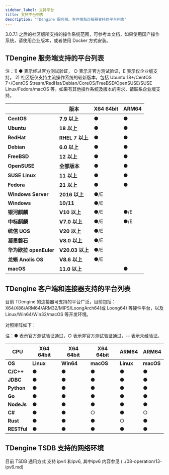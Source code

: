 ```yaml
---
sidebar_label: 支持平台
title: 支持平台列表
description: "TDengine 服务端、客户端和连接器支持的平台列表"
---
```


3.0.7.1 之后的社区版所支持的操作系统范围，可参考本文档，如果使用国产操作系统，请使用企业版本，或者使用 Docker 方式安装。

## TDengine 服务端支持的平台列表

注：1) ● 表示经过官方测试验证， ○ 表示非官方测试验证，E 表示仅企业版支持。
   2) 社区版仅支持主流操作系统的较新版本，包括 Ubuntu 18+/CentOS 7+/CentOS Stream/RedHat/Debian/CoreOS/FreeBSD/OpenSUSE/SUSE Linux/Fedora/macOS 等。如果有其他操作系统及版本的需求，请联系企业版支持。

|                       | **版本**        | **X64 64bit** | **ARM64** |
| ----------------------|----------------| ------------- | --------- |
| **CentOS**            | **7.9 以上**    | ●             | ●         |
| **Ubuntu**            | **18 以上**     | ●             | ●         |
| **RedHat**            | **RHEL 7 以上** | ●             | ●         |
| **Debian**            | **6.0 以上**    | ●             | ●         |
| **FreeBSD**           | **12 以上**     | ●             | ●         |
| **OpenSUSE**          | **全部版本**     | ●             | ●         |
| **SUSE Linux**        | **11 以上**     | ●             | ●         |
| **Fedora**            | **21 以上**     | ●             | ●         |
| **Windows Server**    | **2016 以上**  | ●/E           |           |
| **Windows**           | **10/11**      | ●/E           |           |
| **银河麒麟**           | **V10 以上**     | ●/E           | ●/E      |
| **中标麒麟**           | **V7.0 以上**    | ●/E           | ●/E      |
| **统信 UOS**          | **V20 以上**     | ●/E           |           |
| **凝思磐石**           | **V8.0 以上**    | ●/E           |           |
| **华为欧拉 openEuler** | **V20.03 以上**  | ●/E           |           |
| **龙蜥 Anolis OS**     | **V8.6 以上**   | ●/E           |           | 
| **macOS**             | **11.0 以上**   |                | ●         |



## TDengine 客户端和连接器支持的平台列表

目前 TDengine 的连接器可支持的平台广泛，目前包括：X64/X86/ARM64/ARM32/MIPS/LoongArch64(或 Loong64) 等硬件平台，以及 Linux/Win64/Win32/macOS 等开发环境。

对照矩阵如下：

注：● 表示官方测试验证通过，○ 表示非官方测试验证通过，-- 表示未经验证。

| **CPU**     | **X64 64bit** | **X64 64bit** | **X64 64bit** | **ARM64** | **ARM64** |
| ----------- | ------------- | ------------- | ------------- | --------- | --------- |
| **OS**      | **Linux**     | **Win64**     | **macOS**     | **Linux** | **macOS** |
| **C/C++**   | ●             | ●             | ●             | ●         | ●         |
| **JDBC**    | ●             | ●             | ●             | ●         | ●         |
| **Python**  | ●             | ●             | ●             | ●         | ●         |
| **Go**      | ●             | ●             | ●             | ●         | ●         |
| **NodeJs**  | ●             | ●             | ●             | ●         | ●         |
| **C#**      | ●             | ●             | ○             | ●         | ○         |
| **Rust**    | ●             | ●             | ●             | ○         | ●         |
| **RESTful** | ●             | ●             | ●             | ●         | ●         |


## TDengine TSDB 支持的网络环境

目前 TSDB 通讯方式 支持 ipv4 和ipv6, 其中ipv6 内容参见 (../08-operation/13-ipv6.md)







